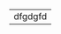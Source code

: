 <strong align="center"><h1  align="center"><p align="center"><div align="center"><table border="0" align="center"><tr><td align="center">dfgdgfd</td></tr></table></div></p></h1></strong>
